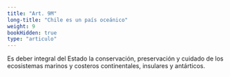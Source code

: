```yaml
---
title: "Art. 9M"
long-title: "Chile es un país oceánico"
weight: 9
bookHidden: true
type: "articulo"
---
```

Es deber integral del Estado la conservación, preservación y cuidado de los ecosistemas marinos y costeros continentales, insulares y antárticos.